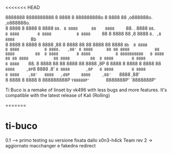 <<<<<<< HEAD


                                                                                                        
8888888 8888888888  8 8888           8 888888888o   8 8888      88     ,o888888o.        ,o888888o.     
      8 8888        8 8888           8 8888    `88. 8 8888      88    8888     `88.   . 8888     `88.   
      8 8888        8 8888           8 8888     `88 8 8888      88 ,8 8888       `8. ,8 8888       `8b  
      8 8888        8 8888           8 8888     ,88 8 8888      88 88 8888           88 8888        `8b 
      8 8888        8 8888           8 8888.   ,88' 8 8888      88 88 8888           88 8888         88 
      8 8888        8 8888           8 8888888888   8 8888      88 88 8888           88 8888         88 
      8 8888        8 8888           8 8888    `88. 8 8888      88 88 8888           88 8888        ,8P 
      8 8888        8 8888           8 8888      88 ` 8888     ,8P `8 8888       .8' `8 8888       ,8P  
      8 8888        8 8888           8 8888    ,88'   8888   ,d8P     8888     ,88'   ` 8888     ,88'   
      8 8888        8 8888           8 888888888P      `Y88888P'       `8888888P'        `8888888P'     




Ti Buco is a remake of linset by vk496 with less bugs and more features. It's compatible with the latest release of Kali (Rolling)


=======
# ti-buco


0.1   -->  primo testing su versione fixata dallo x0n3-h4ck Team
rev 2  ->  aggiornato macchanger e fakedns redirect	
